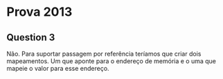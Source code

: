 # Prova 2013

## Question 3
Não. Para suportar passagem por referência teríamos que criar dois mapeamentos. Um que aponte para o endereço de memória e o uma que mapeie o valor para esse endereço.